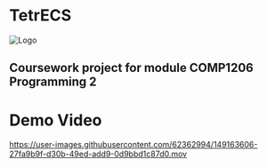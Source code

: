# TetrECS

![Logo](https://raw.githubusercontent.com/Jp1g19/TetrECS/main/src/resources/images/logo2.png)

## Coursework project for module COMP1206 Programming 2

# Demo Video
https://user-images.githubusercontent.com/62362994/149163606-27fa9b9f-d30b-49ed-add9-0d9bbd1c87d0.mov

